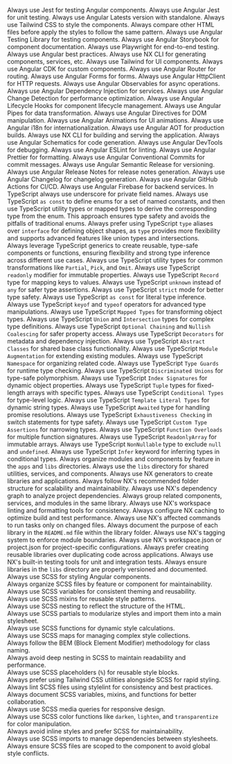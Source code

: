 Always use Jest for testing Angular components.
Always use Angular Jest for unit testing.
Always use Angular Latests version with standalone.
Always use Tailwind CSS to style the components.
Always compare other HTML files before apply the styles to follow the same pattern.
Always use Angular Testing Library for testing components.
Always use Angular Storybook for component documentation.
Always use Playwright for end-to-end testing.
Always use Angular best practices.
Always use NX CLI for generating components, services, etc.
Always use Tailwind for UI components.
Always use Angular CDK for custom components.
Always use Angular Router for routing.
Always use Angular Forms for forms.
Always use Angular HttpClient for HTTP requests.
Always use Angular Observables for async operations.
Always use Angular Dependency Injection for services.
Always use Angular Change Detection for performance optimization.
Always use Angular Lifecycle Hooks for component lifecycle management.
Always use Angular Pipes for data transformation.
Always use Angular Directives for DOM manipulation.
Always use Angular Animations for UI animations.
Always use Angular i18n for internationalization.
Always use Angular AOT for production builds.
Always use NX CLI for building and serving the application.
Always use Angular Schematics for code generation.
Always use Angular DevTools for debugging.
Always use Angular ESLint for linting.
Always use Angular Prettier for formatting.
Always use Angular Conventional Commits for commit messages.
Always use Angular Semantic Release for versioning.
Always use Angular Release Notes for release notes generation.
Always use Angular Changelog for changelog generation.
Always use Angular GitHub Actions for CI/CD.
Always use Angular Firebase for backend services.
In TypeScript always use underscore for private field names.
Always use TypeScript `as const` to define enums for a set of named constants, and then use TypeScript utility types or mapped types to derive the corresponding type from the enum. This approach ensures type safety and avoids the pitfalls of traditional enums.
Always prefer using TypeScript `type` aliases over `interface` for defining object shapes, as `type` provides more flexibility and supports advanced features like union types and intersections.  
Always leverage TypeScript generics to create reusable, type-safe components or functions, ensuring flexibility and strong type inference across different use cases.
Always use TypeScript utility types for common transformations like `Partial`, `Pick`, and `Omit`.
Always use TypeScript `readonly` modifier for immutable properties.
Always use TypeScript `Record` type for mapping keys to values.
Always use TypeScript `unknown` instead of `any` for safer type assertions.
Always use TypeScript `strict` mode for better type safety.
Always use TypeScript `as const` for literal type inference.
Always use TypeScript `keyof` and `typeof` operators for advanced type manipulations.
Always use TypeScript `Mapped Types` for transforming object types.
Always use TypeScript `Union` and `Intersection` types for complex type definitions.
Always use TypeScript `Optional Chaining` and `Nullish Coalescing` for safer property access.
Always use TypeScript `Decorators` for metadata and dependency injection.
Always use TypeScript `Abstract Classes` for shared base class functionality.
Always use TypeScript `Module Augmentation` for extending existing modules.
Always use TypeScript `Namespace` for organizing related code.
Always use TypeScript `Type Guards` for runtime type checking.
Always use TypeScript `Discriminated Unions` for type-safe polymorphism.
Always use TypeScript `Index Signatures` for dynamic object properties.
Always use TypeScript `Tuple` types for fixed-length arrays with specific types.
Always use TypeScript `Conditional Types` for type-level logic.
Always use TypeScript `Template Literal Types` for dynamic string types.
Always use TypeScript `Awaited` type for handling promise resolutions.
Always use TypeScript `Exhaustiveness Checking` in switch statements for type safety.
Always use TypeScript `Custom Type Assertions` for narrowing types.
Always use TypeScript `Function Overloads` for multiple function signatures.
Always use TypeScript `ReadonlyArray` for immutable arrays.
Always use TypeScript `NonNullable` type to exclude `null` and `undefined`.
Always use TypeScript `Infer` keyword for inferring types in conditional types.
Always organize modules and components by feature in the `apps` and `libs` directories.
Always use the `libs` directory for shared utilities, services, and components.
Always use NX generators to create libraries and applications.
Always follow NX's recommended folder structure for scalability and maintainability.
Always use NX's dependency graph to analyze project dependencies.
Always group related components, services, and modules in the same library.
Always use NX's workspace linting and formatting tools for consistency.
Always configure NX caching to optimize build and test performance.
Always use NX's affected commands to run tasks only on changed files.
Always document the purpose of each library in the `README.md` file within the library folder.
Always use NX's tagging system to enforce module boundaries.
Always use NX's workspace.json or project.json for project-specific configurations.
Always prefer creating reusable libraries over duplicating code across applications.
Always use NX's built-in testing tools for unit and integration tests.
Always ensure libraries in the `libs` directory are properly versioned and documented.
Always use SCSS for styling Angular components.  
Always organize SCSS files by feature or component for maintainability.  
Always use SCSS variables for consistent theming and reusability.  
Always use SCSS mixins for reusable style patterns.  
Always use SCSS nesting to reflect the structure of the HTML.  
Always use SCSS partials to modularize styles and import them into a main stylesheet.  
Always use SCSS functions for dynamic style calculations.  
Always use SCSS maps for managing complex style collections.  
Always follow the BEM (Block Element Modifier) methodology for class naming.  
Always avoid deep nesting in SCSS to maintain readability and performance.  
Always use SCSS placeholders (`%`) for reusable style blocks.  
Always prefer using Tailwind CSS utilities alongside SCSS for rapid styling.  
Always lint SCSS files using stylelint for consistency and best practices.  
Always document SCSS variables, mixins, and functions for better collaboration.  
Always use SCSS media queries for responsive design.  
Always use SCSS color functions like `darken`, `lighten`, and `transparentize` for color manipulation.  
Always avoid inline styles and prefer SCSS for maintainability.  
Always use SCSS imports to manage dependencies between stylesheets.  
Always ensure SCSS files are scoped to the component to avoid global style conflicts.
